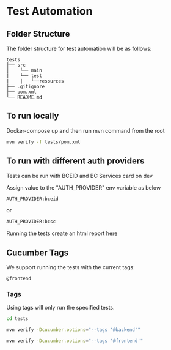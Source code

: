 # Test Automation

## Folder Structure

The folder structure for test automation will be as follows:

```
tests
├── src
│    └── main
|    └── test
|    |   └──resources
├── .gitignore
├── pom.xml
└── README.md
```

## To run locally

Docker-compose up and then run mvn command from the root

```bash
mvn verify -f tests/pom.xml
```

## To run with different auth providers

Tests can be run with BCEID and BC Services card on dev

Assign value to the "AUTH_PROVIDER" env variable as below

```bash
AUTH_PROVIDER:bceid
```
or 

```bash
AUTH_PROVIDER:bcsc
```

Running the tests create an html report [here](test-output/extent/HtmlReport/ExtentHtml.html)

## Cucumber Tags

We support running the tests with the current tags:

```bash
@frontend
```

### Tags

Using tags will only run the specified tests.

```bash
cd tests
```

```bash
mvn verify -Dcucumber.options="--tags '@backend'"
```

```bash
mvn verify -Dcucumber.options="--tags '@frontend'"
```
